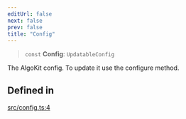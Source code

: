 ```yaml
---
editUrl: false
next: false
prev: false
title: "Config"
---
```


> `const` **Config**: `UpdatableConfig`

The AlgoKit config. To update it use the configure method.

## Defined in

[src/config.ts:4](https://github.com/algorandfoundation/algokit-utils-ts/blob/87156fe9637eca52c0bc9e840c5804088cb40974/src/config.ts#L4)
